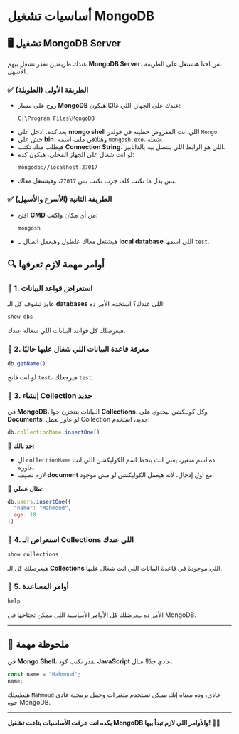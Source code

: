 # أساسيات تشغيل MongoDB

## 🖥️ تشغيل MongoDB Server

عندك طريقتين تقدر تشغل بيهم **MongoDB Server**، بس احنا هنشتغل على الطريقة الأسهل.

### ✅ الطريقة الأولى (الطويلة)
- روح على مسار **MongoDB** عندك على الجهاز، اللي غالبًا هيكون:
  ```
  C:\Program Files\MongoDB
  ```
- بعد كده، ادخل على **mongo shell** اللي انت المفروض حطيته في فولدر `Mongo`.
- خش على **bin**، وهتلاقي ملف اسمه `mongosh.exe`، شغله.
- هيطلب منك تكتب **Connection String**، اللي هو الرابط اللي بتتصل بيه بالداتابيز.
- لو انت شغال على الجهاز المحلي، هيكون كده:
  ```
  mongodb://localhost:27017
  ```
- بس بدل ما تكتب كله، جرب تكتب بس `27017`، وهيشتغل معاك.

### ✅ الطريقة الثانية (الأسرع والأسهل)
- افتح **CMD** من أي مكان واكتب:
  ```
  mongosh
  ```
- هيشتغل معاك علطول وهيعمل اتصال بـ **local database** اللي اسمها `test`.

## 🔍 أوامر مهمة لازم تعرفها

### 🔹 1. استعراض قواعد البيانات
عاوز تشوف كل الـ **databases** اللي عندك؟ استخدم الأمر ده:
```js
show dbs
```
هيعرضلك كل قواعد البيانات اللي شغالة عندك.

### 🔹 2. معرفة قاعدة البيانات اللي شغال عليها حاليًا
```js
db.getName()
```
لو انت فاتح `test`، هيرجعلك `test`.

### 🔹 3. إنشاء Collection جديد
في **MongoDB**، البيانات بتتخزن جوا **Collections**، وكل كوليكشن بيحتوي على **Documents**.
لو عاوز تعمل Collection جديد، استخدم:
```js
db.collectionName.insertOne()
```
📌 **خد بالك**:
- ال `collectionName` ده اسم متغير، يعني انت بتحط اسم الكوليكشن اللي انت عاوزه.
- لازم تضيف **document** مع أول إدخال، لأنه هيعمل الكوليكشن لو مش موجود.

📌 **مثال عملي**:
```js
db.users.insertOne({
  "name": "Mahmoud",
  age: 18
})
```
### 🔹 4. استعراض الـ Collections اللي عندك
```js
show collections
```
هيعرضلك كل الـ **Collections** اللي موجودة في قاعدة البيانات اللي انت شغال عليها.

### 🔹 5. أوامر المساعدة
```js
help
```
الأمر ده بيعرضلك كل الأوامر الأساسية اللي ممكن تحتاجها في MongoDB.

---

## 🎯 ملحوظة مهمة

في **Mongo Shell**، تقدر تكتب كود **JavaScript** عادي جدًا! مثال:
```js
const name = "Mahmoud";
name;
```
هيطبعلك `Mahmoud` عادي، وده معناه إنك ممكن تستخدم متغيرات وجمل برمجية عادي جوه MongoDB.
 
---
**بكده انت عرفت الأساسيات بتاعت تشغيل MongoDB والأوامر اللي لازم تبدأ بيها! 🚀🔥**

